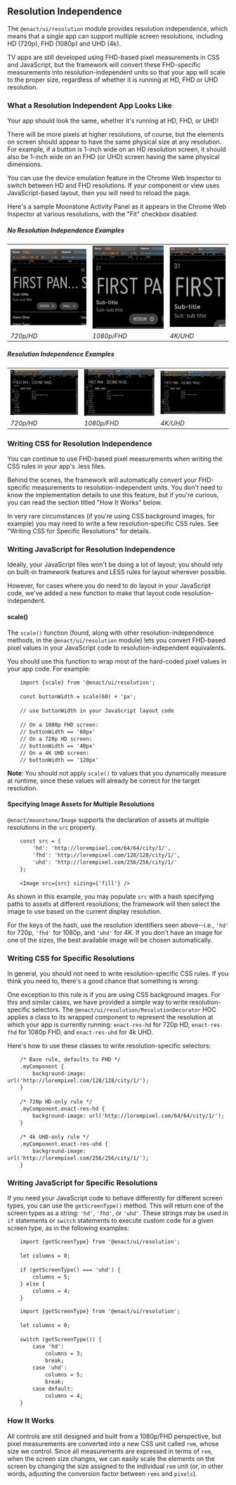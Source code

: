 <section>

## Resolution Independence

The `@enact/ui/resolution` module provides resolution independence, which means that a single app can support multiple
screen resolutions, including HD (720p), FHD (1080p) and UHD (4k).

TV apps are still developed using FHD-based pixel measurements in CSS and JavaScript, but the framework will convert these
FHD-specific measurements into resolution-independent units so that your app will scale to the proper size, regardless of
whether it is running at HD, FHD or UHD resolution.

### What a Resolution Independent App Looks Like

Your app should look the same, whether it's running at HD, FHD, or UHD!

There will be more pixels at higher resolutions, of course, but the elements on screen should appear to have the same
physical size at any resolution. For example, if a button is 1-inch wide on an HD resolution screen, it should also be
1-inch wide on an FHD (or UHD) screen having the same physical dimensions.

You can use the device emulation feature in the Chrome Web Inspector to switch between HD and FHD resolutions.  If your
component or view uses JavaScript-based layout, then you will need to reload the page.

Here's a sample Moonstone Activity Panel as it appears in the Chrome Web Inspector at various resolutions, with the "Fit"
checkbox disabled:

##### No Resolution Independence Examples
|   |   |   |
|---|---|---|
|![720p/HD][hdFullThumb]|![1080p/FHD][fhdFullThumb]|![4K/UHD][uhdFullThumb]|
|*720p/HD*|*1080p/FHD*|*4K/UHD*|

##### Resolution Independence Examples
|   |   |   |
|---|---|---|
|![720p/HD][hdFitThumb]|![1080p/FHD][fhdFitThumb]|![4K/UHD][uhdFitThumb]|
|*720p/HD*|*1080p/FHD*|*4K/UHD*|

[hdFullThumb]: ./assets/resolution-independence-full-hd-thumb.png "720p/HD"
[fhdFullThumb]: ./assets/resolution-independence-full-fhd-thumb.png "1080p/FHD"
[uhdFullThumb]: ./assets/resolution-independence-full-uhd-thumb.png "4K/UHD"
[hdFitThumb]: ./assets/resolution-independence-fit-hd-thumb.png "720p/HD"
[fhdFitThumb]: ./assets/resolution-independence-fit-fhd-thumb.png "1080p/FHD"
[uhdFitThumb]: ./assets/resolution-independence-fit-uhd-thumb.png "4K/UHD"

### Writing CSS for Resolution Independence

You can continue to use FHD-based pixel measurements when writing the CSS rules in your app's .less files.

Behind the scenes, the framework will automatically convert your FHD-specific measurements to resolution-independent units.
You don't need to know the implementation details to use this feature, but if you're curious, you can read the section
titled "How It Works" below.

In very rare circumstances (if you're using CSS background images, for example) you may need to write a few
resolution-specific CSS rules. See "Writing CSS for Specific Resolutions" for details.

### Writing JavaScript for Resolution Independence

Ideally, your JavaScript files won't be doing a lot of layout; you should rely on built-in framework features and LESS
rules for layout wherever possible.

However, for cases where you do need to do layout in your JavaScript code, we've added a new function to make that layout
code resolution-independent.

#### scale()

The `scale()` function (found, along with other resolution-independence methods, in the `@enact/ui/resolution` module) lets
you convert FHD-based pixel values in your JavaScript code to resolution-independent equivalents.

You should use this function to wrap most of the hard-coded pixel values in your app code. For example:

```
	import {scale} from '@enact/ui/resolution';
	
	const buttonWidth = scale(60) + 'px';
	
	// use buttonWidth in your JavaScript layout code
	
	// On a 1080p FHD screen:
	// buttonWidth == '60px'
	// On a 720p HD screen:
	// buttonWidth == '40px'
	// On a 4K UHD screen:
	// buttonWidth == '120px'
```

**Note**: You should not apply `scale()` to values that you dynamically measure at runtime, since these values will
already be correct for the target resolution.

#### Specifying Image Assets for Multiple Resolutions

`@enact/moonstone/Image` supports the declaration of assets at multiple resolutions in the `src` property.

```
	const src = {
		'hd': 'http://lorempixel.com/64/64/city/1/',
		'fhd': 'http://lorempixel.com/128/128/city/1/',
		'uhd': 'http://lorempixel.com/256/256/city/1/'
	};
	
	<Image src={src} sizing={'fill'} />
```

As shown in this example, you may populate `src` with a hash specifying paths to assets at different resolutions; the
framework will then select the image to use based on the current display resolution.

For the keys of the hash, use the resolution identifiers seen above--i.e., `'hd'` for 720p, `'fhd'` for 1080p, and `'uhd'` for
4K. If you don't have an image for one of the sizes, the best available image will be chosen automatically.

### Writing CSS for Specific Resolutions

In general, you should not need to write resolution-specific CSS rules. If you think you need to, there's a good chance
that something is wrong.

One exception to this rule is if you are using CSS background images. For this and similar cases, we have provided a
simple way to write resolution-specific selectors. The `@enact/ui/resolution/ResolutionDecorator` HOC applies a class to
its wrapped component to represent the resolution at which your app is currently running: `enact-res-hd` for 720p HD,
`enact-res-fhd` for 1080p FHD, and `enact-res-uhd` for 4k UHD.

Here's how to use these classes to write resolution-specific selectors:

```
	/* Base rule, defaults to FHD */
    .myComponent {
        background-image: url('http://lorempixel.com/128/128/city/1/');
    }
 
    /* 720p HD-only rule */
    .myComponent.enact-res-hd {
        background-image: url('http://lorempixel.com/64/64/city/1/');
    }

    /* 4k UHD-only rule */
    .myComponent.enact-res-uhd {
        background-image: url('http://lorempixel.com/256/256/city/1/');
    }
```

### Writing JavaScript for Specific Resolutions

If you need your JavaScript code to behave differently for different screen types, you can use the `getScreenType()`
method. This will return one of the screen types as a string: `'hd'`, `'fhd'`, or `'uhd'`. These strings may be used in `if`
statements or `switch` statements to execute custom code for a given screen type, as in the following examples:

```
	import {getScreenType} from '@enact/ui/resolution';
	
	let columns = 0;
	
	if (getScreenType() === 'uhd') {
		columns = 5;
	} else {
		columns = 4;
	}
```

```
	import {getScreenType} from '@enact/ui/resolution';
	
	let columns = 0;
	
	switch (getScreenType()) {
		case 'hd':
			columns = 3;
			break;
		case 'uhd':
			columns = 5;
			break;
		case default:
			columns = 4;
	}
```

### How It Works

All controls are still designed and built from a 1080p/FHD perspective, but pixel measurements are converted into a new
CSS unit called `rem`, whose size we control. Since all measurements are expressed in terms of `rem`, when the screen size
changes, we can easily scale the elements on the screen by changing the size assigned to the individual `rem` unit (or, in
other words, adjusting the conversion factor between `rems` and `pixels`).

</section>